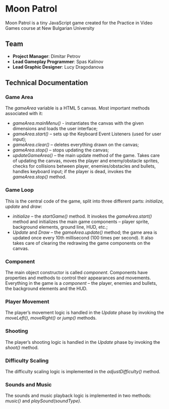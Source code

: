 # Moon Patrol
Moon Patrol is a tiny JavaScript game created for the Practice in Video Games course at New Bulgarian University

## Team
- **Project Manager**: Dimitar Petrov
- **Lead Gameplay Programmer**: Spas Kalinov
- **Lead Graphic Designer**: Lucy Dragodanova

## Technical Documentation

### Game Area
The *gameArea* variable is a HTML 5 canvas. Most important methods associated with it:
-	*gameArea.mainMenu()* - instantiates the canvas with the given dimensions and loads the user interface;
-	*gameArea.start()* – sets up the Keyboard Event Listeners (used for user input);
-	*gameArea.clear()* – deletes everything drawn on the canvas;
-	*gameArea.stop()* – stops updating  the canvas;
-	*updateGameArea()* – the main update method of the game. Takes care of updating the canvas, moves the player and enemy/obstacle sprites, checks for collisions between player, enemies/obstacles and bullets, handles keyboard input; if the player is dead, invokes the *gameArea.stop()* method.
### Game Loop
This is the central code of the game, split into three different parts: *initialize, update* and *draw*:
-	*initialize* – the *startGame()* method. It invokes the *gameArea.start()* method and initializes the main game components – player sprite, background elements, ground line, HUD, etc.;
-	*Update* and *Draw* – the *gameArea.update()* method; the game area is updated once every 10th millisecond (100 times per second). It also takes care of clearing the redrawing the game components on the canvas.
### Component
The main object constructor is called *component*. Components have properties and methods to control their appearances and movements. Everything in the game is a *component* – the player, enemies and bullets, the background elements and the HUD.
### Player Movement
The player’s movement logic is handled in the *Update* phase by invoking the *moveLeft()*, *moveRight()* or *jump()* methods.
### Shooting
The player’s shooting logic is handled in the *Update* phase by invoking the *shoot()* method.
### Difficulty Scaling
The difficulty scaling logic is implemented in the *adjustDifficulty()* method.
### Sounds and Music
The sounds and music playback logic is implemented in two methods: *music()* and *playSound(soundType)*.
